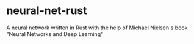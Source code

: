 # neural-net-rust
A neural network written in Rust with the help of Michael Nielsen's book "Neural Networks and Deep Learning"
